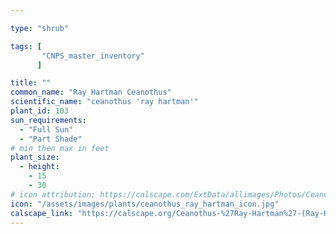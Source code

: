 ```yaml
---

type: "shrub"

tags: [
       "CNPS_master_inventory"
      ]

title: ""
common_name: "Ray Hartman Ceanothus"
scientific_name: "ceanothus 'ray hartman'"
plant_id: 103
sun_requirements:
  - "Full Sun"
  - "Part Shade"
# min then max in feet
plant_size:
  - height: 
    - 15
    - 30
# icon attribution: https://calscape.com/ExtData/allimages/Photos/Ceanothus_Ray_Hartman_image_6.jpg 
icon: "/assets/images/plants/ceanothus_ray_hartman_icon.jpg" 
calscape_link: "https://calscape.org/Ceanothus-%27Ray-Hartman%27-(Ray-Hartman-Ceanothus)"
---
```





